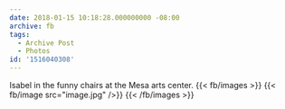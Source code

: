 ```yaml
---
date: 2018-01-15 10:18:28.000000000 -08:00
archive: fb
tags: 
  - Archive Post
  - Photos
id: '1516040308'
---
```


Isabel in the funny chairs at the Mesa arts center.
{{< fb/images >}}
{{< fb/image src="image.jpg" />}}
{{< /fb/images >}}
